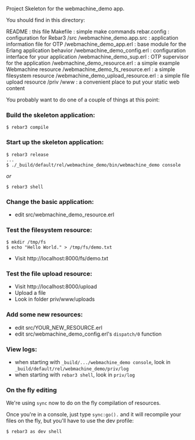Project Skeleton for the webmachine_demo app.

You should find in this directory:

README : this file
Makefile : simple make commands
rebar.config : configuration for Rebar3
/src
  /webmachine_demo.app.src : application information file for OTP
  /webmachine_demo_app.erl : base module for the Erlang application behavior
  /webmachine_demo_config.erl : configuration interface for your application
  /webmachine_demo_sup.erl : OTP supervisor for the application
  /webmachine_demo_resource.erl : a simple example Webmachine resource
  /webmachine_demo_fs_resource.erl : a simple filesystem  resource
  /webmachine_demo_upload_resource.erl : a simple file upload resource
/priv
  /www : a convenient place to put your static web content

You probably want to do one of a couple of things at this point:

### Build the skeleton application:

```
$ rebar3 compile
```

### Start up the skeleton application:
```
$ rebar3 release
...
$ ./_build/default/rel/webmachine_demo/bin/webmachine_demo console
```

*or*

```
$ rebar3 shell
```

### Change the basic application:
* edit src/webmachine_demo_resource.erl

### Test the filesystem resource:
```
$ mkdir /tmp/fs
$ echo "Hello World." > /tmp/fs/demo.txt
```
* Visit http://localhost:8000/fs/demo.txt

### Test the file upload resource:
* Visit http://localhost:8000/upload
* Upload a file
* Look in folder priv/www/uploads

### Add some new resources:
* edit src/YOUR_NEW_RESOURCE.erl
* edit src/webmachine_demo_config.erl's `dispatch/0` function

### View logs:
* when starting with `_build/.../webmachine_demo console`, look in `_build/default/rel/webmachine_demo/priv/log`
* when starting with `rebar3 shell`, look in `priv/log`

### On the fly editing

We're using `sync` now to do on the fly compilation of resources.

Once you're in a console, just type `sync:go().` and it will recompile
your files on the fly, but you'll have to use the dev profile:

```
$ rebar3 as dev shell
```
